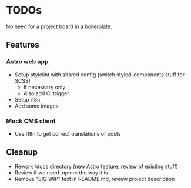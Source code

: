 # TODOs

No need for a project board in a boilerplate.

## Features

### Astro web app

- Setup stylelint with shared config (switch styled-components stuff for SCSS)
  - If necessary only
  - Also add CI trigger
- Setup i18n
- Add some images

### Mock CMS client

- Use i18n to get correct translations of posts

## Cleanup

- Rework /docs directory (new Astro feature, review of existing stuff)
- Review if we need .npmrc the way it is
- Remove "BIG WIP" text in README.md, review project description
